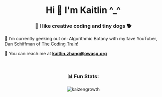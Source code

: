 <h1 align="center">Hi 👋 I'm Kaitlin ^_^ </h1>
<h3 align="center">🎨  I like creative coding and tiny dogs  🐕</h3>

🌱  I’m currently geeking out on: Algorithmic Botany with my fave YouTuber, Dan Schiffman of [The Coding Train!](https://www.youtube.com/watch?v=70MQ-FugwbI&list=PLRqwX-V7Uu6ZV4yEcW3uDwOgGXKUUsPOM)

💬  You can reach me at **kaitlin.zhang@owasp.org**

<br/>

<h3 align="center">📊 Fun Stats:</h3>

<p align="center"><img align="center" src="https://github-readme-streak-stats.herokuapp.com/?user=kaizengrowth&" alt="kaizengrowth" /></p>
